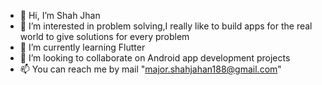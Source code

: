 - 👋 Hi, I’m Shah Jhan
- 👀 I’m interested in problem solving,I really like to build apps for the real world to give solutions for every problem
- 🌱 I’m currently learning Flutter
- 💞️ I’m looking to collaborate on Android app development projects
- 📫 You can reach me by mail "major.shahjahan188@gmail.com"

<!---
Shahjahan188/Shahjahan188 is a ✨ special ✨ repository because its `README.md` (this file) appears on your GitHub profile.
You can click the Preview link to take a look at your changes.
--->
